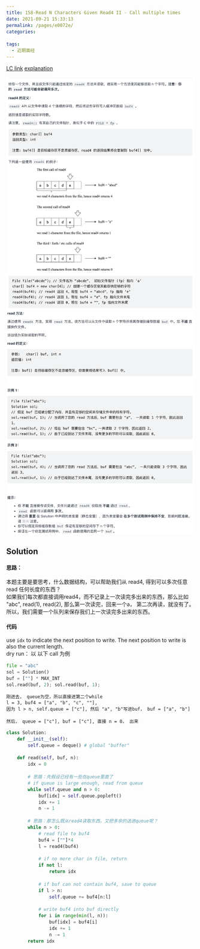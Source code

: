 ```yaml
---
title: 158-Read N Characters Given Read4 II - Call multiple times
date: 2021-09-21 15:33:13
permalink: /pages/e0072e/
categories:
  
tags:
  - 近期面经
---
```

[LC link](https://leetcode.com/problems/read-n-characters-given-read4-ii-call-multiple-times/)
  [explanation](https://leetcode.com/problems/read-n-characters-given-read4-ii-call-multiple-times/discuss/193873/Most-elegant-and-simple-solution-in-Python)

![](https://raw.githubusercontent.com/emmableu/image/master/158-0.png)
![](https://raw.githubusercontent.com/emmableu/image/master/158-1.png)

## Solution
#### 思路：  
本题主要是要思考，什么数据结构，可以帮助我们从 read4, 得到可以多次任意 read 任何长度的东西？  
如果我们每次都直接调用read4，而不记录上一次读完多出来的东西，那么比如 "abc", read(1), read(2), 那么第一次读完，回来一个a， 第二次再读，就没有了。  
所以，我们需要一个队列来保存我们上一次读完多出来的东西。

#### 代码
use `idx` to indicate the next position to write. The next position to write is also the current length.    
dry run： 以 以下 call 为例
```python
file = "abc"
sol = Solution()
buf = [""] * MAX_INT
sol.read(buf, 2); sol.read(buf, 1); 
```
```
刚进去， queue为空，所以直接进第二个while
l = 3, buf4 = ["a", "b", "c", ""],
因为 l > n, self.queue = ["c"], 然后 "a", "b"写进buf， buf = ["a", "b"]

然后， queue = ["c"], buf = ["c"], 直接 n = 0， 出来
```

```python
class Solution:
    def __init__(self):
        self.queue = deque() # global "buffer"

    def read(self, buf, n):
        idx = 0

        # 思路：先假设已经有一些在queue里面了
        # if queue is large enough, read from queue
        while self.queue and n > 0:
            buf[idx] = self.queue.popleft()
            idx += 1
            n -= 1

        # 思路：那怎么既从read4读取东西，又把多余的送进queue呢？
        while n > 0:
            # read file to buf4
            buf4 = [""]*4
            l = read4(buf4)

            # if no more char in file, return
            if not l:
                return idx

            # if buf can not contain buf4, save to queue
            if l > n:
                self.queue += buf4[n:l]

            # write buf4 into buf directly
            for i in range(min(l, n)):
                buf[idx] = buf4[i]
                idx += 1
                n -= 1
        return idx
```
